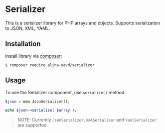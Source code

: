 Serializer
===============

This is a serializer library for PHP arrays and objects. Supports serialization to JSON, XML, YAML.

Installation
------------

Install library via [composer](http://getcomposer.org/download/):

```
$ composer require alina-yavd/serializer
```

Usage
-----

To use the Serializer component, use `serialize()` method:

```php
$json = new JsonSerializer();

echo $json->serialize( $array );
```

> NOTE: Currently `JsonSerializer`, `XmlSerializer` and `YamlSerializer` are supported.